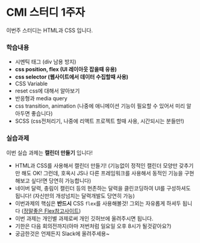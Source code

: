 # CMI 스터디 1주자

이번주 스터디는 HTML과 CSS 입니다.

### 학습내용

- 시멘틱 태그 (div 남용 방지)
- **css position, flex (UI 레이아웃 잡을때 유용)**
- **css selector (웹사이트에서 데이터 수집할때 사용)**
- CSS Variable
- reset css에 대해서 알아보기
- 반응형과 media query
- css transition, animation (나중에 애니메이션 기능이 필요할 수 있어서 미리 알아두면 좋습니다)
- SCSS (css전처리기, 나중에 리액트 프로젝트 할때 사용, 시간되시는 분들만!)

### 실습과제

이번 실습 과제는 **캘린더 만들기** 입니다!

- HTML과 CSS를 사용해서 캘린더 만들기! (기능없이 정적인 캘린더 모양만 갖추기만 해도 OK! 그런데, 호옥시 JS나 다른 프레임워크를 사용해서 동적인 기능을 구현해보고 싶다!면 당연히 가능합니다)
- 네이버 달력, 충림이 캘린더 등의 현존하는 달력을 클린코딩하여 UI를 구성하셔도 됩니다! (자신만의 개성넘치는 달력개발도 당연히 가능)
- 이번과제의 핵심은 **반드시** CSS `flex`를 사용해볼것! 그외는 자유롭게 하셔두 됩니다 ([정말좋은 Flex참고사이트](https://studiomeal.com/archives/197))
- 이번 과제는 개인별 과제로써 개인 깃허브에 올려주시면 됩니다.
- 기한은 다음 회의전까지(아마 저번처럼 일요일 오후 8시가 될것같아요?)
- 궁금한것은 언제든지 Slack에 올려주세용~